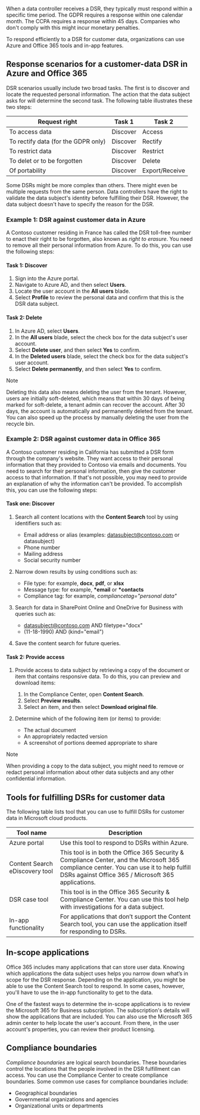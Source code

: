 When a data controller receives a DSR, they typically must respond within a specific time period. The GDPR requires a response within one calendar month. The CCPA requires a response within 45 days. Companies who don't comply with this might incur monetary penalties.

To respond efficiently to a DSR for customer data, organizations can use Azure and Office 365 tools and in-app features.

## Response scenarios for a customer-data DSR in Azure and Office 365

DSR scenarios usually include two broad tasks. The first is to discover and locate the requested personal information. The action that the data subject asks for will determine the second task. The following table illustrates these two steps:

|Request right|Task 1|Task 2|
|------|------|------|
|To access data|Discover|Access|
|To rectify data (for the GDPR only)|Discover|Rectify|
|To restrict data|Discover|Restrict|
|To delet or to be forgotten|Discover|Delete|
|Of portability|Discover|Export/Receive|

Some DSRs might be more complex than others. There might even be multiple requests from the same person. Data controllers have the right to validate the data subject's identity before fulfilling their DSR. However, the data subject doesn't have to specify the reason for the DSR.

### Example 1: DSR against customer data in Azure

A Contoso customer residing in France has called the DSR toll-free number to enact their right to be forgotten, also known as *right to erasure*. You need to remove all their personal information from Azure. To do this, you can use the following steps:

#### Task 1: Discover

1. Sign into the Azure portal.
2. Navigate to Azure AD, and then select **Users**.
3. Locate the user account in the **All users** blade.
4. Select **Profile** to review the personal data and confirm that this is the DSR data subject.

#### Task 2: Delete

1. In Azure AD, select **Users**.
2. In the **All users** blade, select the check box for the data subject's user account.
3. Select **Delete user**, and then select **Yes** to confirm.
4. In the **Deleted users** blade, select the check box for the data subject's user account.
5. Select **Delete permanently**, and then select **Yes** to confirm.

> [!NOTE]
> Deleting this data also means deleting the user from the tenant. However, users are initially soft-deleted, which means that within 30 days of being marked for soft-delete, a tenant admin can recover the account. After 30 days, the account is automatically and permanently deleted from the tenant. You can also speed up the process by manually deleting the user from the recycle bin.

### Example 2: DSR against customer data in Office 365

A Contoso customer residing in California has submitted a DSR form through the company's website. They want access to their personal information that they provided to Contoso via emails and documents. You need to search for their personal information, then give the customer access to that information. If that's not possible, you may need to provide an explanation of why the information can't be provided. To accomplish this, you can use the following steps:

#### Task one: Discover

1. Search all content locations with the **Content Search** tool by using identifiers such as:

    - Email address or alias (examples: datasubject@contoso.com or datasubject)
    - Phone number
    - Mailing address
    - Social security number

2. Narrow down results by using conditions such as:

    - File type: for example, **docx**, **pdf**, or **xlsx**
    - Message type: for example, **\*email** or **\*contacts**
    - Compliance tag: for example, *compliancetag="personal data"*

3. Search for data in SharePoint Online and OneDrive for Business with queries such as:

    - datasubject@contoso.com AND filetype="docx"
    - (11-18-1990) AND (kind="email")

4. Save the content search for future queries.

#### Task 2: Provide access

1. Provide access to data subject by retrieving a copy of the document or item that contains responsive data. To do this, you can preview and download items:

    1. In the Compliance Center, open **Content Search**.
    1. Select **Preview results**.
    1. Select an item, and then select **Download original file**.

2. Determine which of the following item (or items) to provide:

    - The actual document
    - An appropriately redacted version
    - A screenshot of portions deemed appropriate to share

> [!NOTE]
> When providing a copy to the data subject, you might need to remove or redact personal information about other data subjects and any other confidential information.

## Tools for fulfilling DSRs for customer data

The following table lists tool that you can use to fulfill DSRs for customer data in Microsoft cloud products.

|Tool name|Description|
|------|------|
|Azure portal|Use this tool to respond to DSRs within Azure.|
|Content Search eDiscovery tool|This tool is in both the Office 365 Security & Compliance Center, and the Microsoft 365 compliance center. You can use it to help fulfill DSRs against Office 365 / Microsoft 365 applications.|
|DSR case tool|This tool is in the Office 365 Security & Compliance Center. You can use this tool help with investigations for a data subject.|
|In-app functionality|For applications that don’t support the Content Search tool, you can use the application itself for responding to DSRs.|

## In-scope applications

Office 365 includes many applications that can store user data. Knowing which applications the data subject uses helps you narrow down what’s in scope for the DSR response. Depending on the application, you might be able to use the Content Search tool to respond. In some cases, however, you'll have to use the in-app functionality to get to the data.

One of the fastest ways to determine the in-scope applications is to review the Microsoft 365 for Business subscription. The subscription's details will show the applications that are included. You can also use the Microsoft 365 admin center to help locate the user's account. From there, in the user account's properties, you can review their product licensing.

## Compliance boundaries

*Compliance boundaries* are logical search boundaries. These boundaries control the locations that the people involved in the DSR fulfillment can access. You can use the Compliance Center to create compliance boundaries. Some common use cases for compliance boundaries include:

- Geographical boundaries
- Governmental organizations and agencies
- Organizational units or departments
